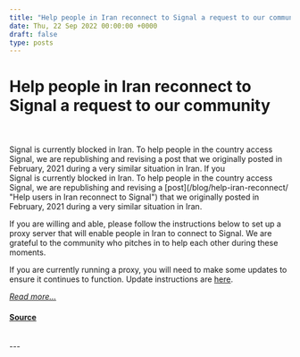 ```yaml
---
title: "Help people in Iran reconnect to Signal a request to our community"
date: Thu, 22 Sep 2022 00:00:00 +0000
draft: false
type: posts
---
```

# Help people in Iran reconnect to Signal a request to our community

<br/>

<br/>
 Signal is currently blocked in Iran. To help people in the country access Signal, we are republishing and revising a post that we originally posted in February, 2021 during a very similar situation in Iran. If you
<br/>
Signal is currently blocked in Iran. To help people in the country access Signal, we are republishing and revising a [post](/blog/help-iran-reconnect/ "Help users in Iran reconnect to Signal") that we originally posted in February, 2021 during a very similar situation in Iran.

If you are willing and able, please follow the instructions below to set up a proxy server that will enable people in Iran to connect to Signal. We are grateful to the community who pitches in to help each other during these moments.

If you are currently running a proxy, you will need to make some updates to ensure it continues to function. Update instructions are [here](https://github.com/signalapp/Signal-TLS-Proxy "Simple TLS Proxy").

[_Read more..._](https://signal.org/blog/run-a-proxy/)

#### [Source](https://signal.org/blog/run-a-proxy/)

<br/>
---
